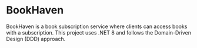 # BookHaven

BookHaven is a book subscription service where clients can access books with a subscription. This project uses .NET 8 and follows the Domain-Driven Design (DDD) approach.